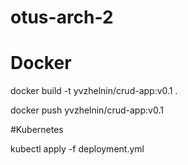 # otus-arch-2

# Docker
<p>docker build -t yvzhelnin/crud-app:v0.1 .</p>
<p>docker push yvzhelnin/crud-app:v0.1</p>

#Kubernetes
<p>kubectl apply -f deployment.yml</p>

